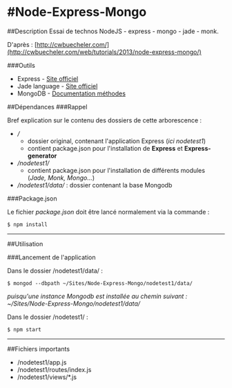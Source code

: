 #Node-Express-Mongo
==================

##Description
Essai de technos NodeJS - express - mongo - jade - monk.

D'après : [http://cwbuecheler.com/](http://cwbuecheler.com/web/tutorials/2013/node-express-mongo/)

###Outils
- Express - [Site officiel](http://expressjs.com/)
- Jade language - [Site officiel](http://jade-lang.com/)
- MongoDB - [Documentation méthodes](http://docs.mongodb.org/manual/reference/) 


##Dépendances
###Rappel

Bref explication sur le contenu des dossiers de cette arborescence :

- */*
	- dossier original, contenant l'application Express (*ici nodetest1*)
	- contient package.json pour l'installation de **Express** et **Express-generator**
- */nodetest1/*
	- contient package.json pour l'installation de différents modules (*Jade, Monk, Mongo...*)
- */nodetest1/data/* : dossier contenant la base Mongodb

###Package.json

Le fichier *package.json* doit être lancé normalement via la commande :

	$ npm install

---

##Utilisation

###Lancement de l'application

Dans le dossier /nodetest1/data/ :

	$ mongod --dbpath ~/Sites/Node-Express-Mongo/nodetest1/data/

*puisqu'une instance Mongodb est installée au chemin suivant : ~/Sites/Node-Express-Mongo/nodetest1/data/*


Dans le dossier /nodetest1/ :

	$ npm start
	
---

##Fichiers importants

- /nodetest1/app.js
- /nodetest1/routes/index.js
- /nodetest1/views/*.js

